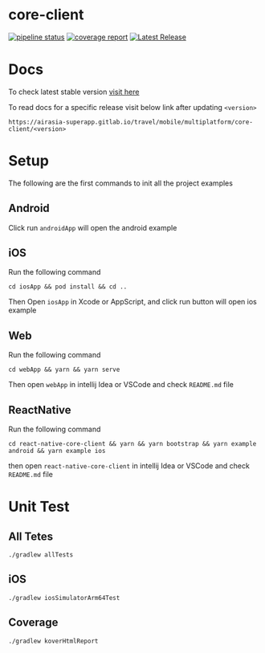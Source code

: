 # core-client

[![pipeline status](https://gitlab.com/airasia-superapp/travel/mobile/multiplatform/core-client/badges/main/pipeline.svg)](https://gitlab.com/airasia-superapp/travel/mobile/multiplatform/core-client/-/commits/main) [![coverage report](https://gitlab.com/airasia-superapp/travel/mobile/multiplatform/core-client/badges/main/coverage.svg)](https://gitlab.com/airasia-superapp/travel/mobile/multiplatform/core-client/-/commits/main)
[![Latest Release](https://gitlab.com/airasia-superapp/travel/mobile/multiplatform/core-client/-/badges/release.svg)](https://gitlab.com/airasia-superapp/travel/mobile/multiplatform/core-client/-/releases)

# Docs
To check latest stable version [visit here](https://airasia-superapp.gitlab.io/travel/mobile/multiplatform/core-client/latest)

To read docs for a specific release visit below link after updating `<version>`
```
https://airasia-superapp.gitlab.io/travel/mobile/multiplatform/core-client/<version>
```



# Setup
The following are the first commands to init all the project examples

## Android

Click run `androidApp` will open the android example

## iOS

Run the following command

```shell
cd iosApp && pod install && cd ..
```

Then Open `iosApp` in Xcode or AppScript, and click run button will open ios example

## Web

Run the following command

```shell
cd webApp && yarn && yarn serve
```

Then open `webApp` in intellij Idea or VSCode and check `README.md` file

## ReactNative

Run the following command

```shell
cd react-native-core-client && yarn && yarn bootstrap && yarn example android && yarn example ios
```

then open `react-native-core-client` in intellij Idea or VSCode and check `README.md` file

# Unit Test

## All Tetes

```shell
./gradlew allTests 
```

## iOS

```shell
./gradlew iosSimulatorArm64Test 
```

## Coverage

```shell
./gradlew koverHtmlReport 
```


